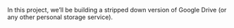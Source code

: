 In this project, we’ll be building a stripped down version of Google Drive (or any other personal storage service).




